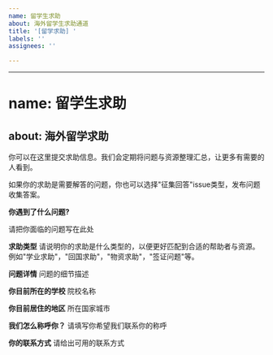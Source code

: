 ```yaml
---
name: 留学生求助
about: 海外留学生求助通道
title: '[留学求助] '
labels: ''
assignees: ''

---
```


---
# name: 留学生求助
about: 海外留学求助
---
你可以在这里提交求助信息。我们会定期将问题与资源整理汇总，让更多有需要的人看到。

如果你的求助是需要解答的问题，你也可以选择"征集回答"issue类型，发布问题收集答案。

**你遇到了什么问题?**

请把你面临的问题写在此处

**求助类型**
请说明你的求助是什么类型的，以便更好匹配到合适的帮助者与资源。例如"学业求助"，"回国求助"，"物资求助"，"签证问题"等。

**问题详情**
问题的细节描述

**你目前所在的学校**
院校名称

**你目前居住的地区**
所在国家城市

**我们怎么称呼你？**
请填写你希望我们联系你的称呼

**你的联系方式**
请给出可用的联系方式

